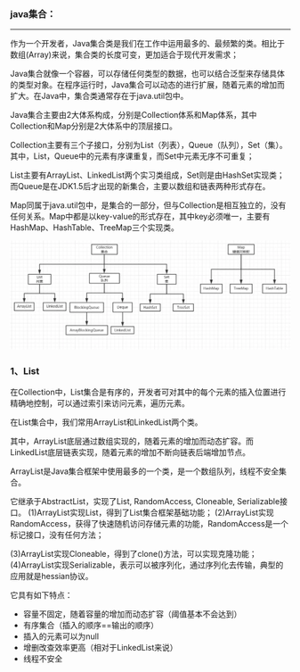 ### java集合：

---

作为一个开发者，Java集合类是我们在工作中运用最多的、最频繁的类。相比于数组(Array)来说，集合类的长度可变，更加适合于现代开发需求；

Java集合就像一个容器，可以存储任何类型的数据，也可以结合泛型来存储具体的类型对象。在程序运行时，Java集合可以动态的进行扩展，随着元素的增加而扩大。在Java中，集合类通常存在于java.util包中。

Java集合主要由2大体系构成，分别是Collection体系和Map体系，其中Collection和Map分别是2大体系中的顶层接口。

Collection主要有三个子接口，分别为List（列表），Queue（队列），Set（集）。其中，List，Queue中的元素有序课重复，而Set中元素无序不可重复；

List主要有ArrayList、LinkedList两个实习类组成，Set则是由HashSet实现类；而Queue是在JDK1.5后才出现的新集合，主要以数组和链表两种形式存在。



Map同属于java.util包中，是集合的一部分，但与Collection是相互独立的，没有任何关系。Map中都是以key-value的形式存在，其中key必须唯一，主要有HashMap、HashTable、TreeMap三个实现类。

![img](1.概念.assets/5621908-7942b72db40da267.webp)

### 1、List

在Collection中，List集合是有序的，开发者可对其中的每个元素的插入位置进行精确地控制，可以通过索引来访问元素，遍历元素。

在List集合中，我们常用ArrayList和LinkedList两个类。

其中，ArrayList底层通过数组实现的，随着元素的增加而动态扩容。而LinkedList底层链表实现，随着元素的增加不断向链表后端增加节点。

ArrayList是Java集合框架中使用最多的一个类，是一个数组队列，线程不安全集合。

它继承于AbstractList，实现了List, RandomAccess, Cloneable, Serializable接口。
 (1)ArrayList实现List，得到了List集合框架基础功能；
 (2)ArrayList实现RandomAccess，获得了快速随机访问存储元素的功能，RandomAccess是一个标记接口，没有任何方法；

(3)ArrayList实现Cloneable，得到了clone()方法，可以实现克隆功能；
 (4)ArrayList实现Serializable，表示可以被序列化，通过序列化去传输，典型的应用就是hessian协议。

它具有如下特点：

- 容量不固定，随着容量的增加而动态扩容（阈值基本不会达到）
- 有序集合（插入的顺序==输出的顺序）
- 插入的元素可以为null
- 增删改查效率更高（相对于LinkedList来说）
- 线程不安全



